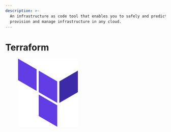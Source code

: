 ```yaml
---
description: >-
  An infrastructure as code tool that enables you to safely and predictably
  provision and manage infrastructure in any cloud.
---
```


# Terraform

<figure><img src="../../../.gitbook/assets/terraform.png" alt="" width="188"><figcaption></figcaption></figure>
